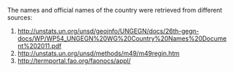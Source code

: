 The names and official names of the country were retrieved from different sources:

1. http://unstats.un.org/unsd/geoinfo/UNGEGN/docs/26th-gegn-docs/WP/WP54_UNGEGN%20WG%20Country%20Names%20Document%202011.pdf
2. http://unstats.un.org/unsd/methods/m49/m49regin.htm
3. http://termportal.fao.org/faonocs/appl/